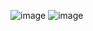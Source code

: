 ![image](https://github.com/user-attachments/assets/1fd3cf3b-f7f4-4642-8de5-b935d1b005dc)
![image](https://github.com/user-attachments/assets/9a1d53af-0f08-4bb8-9cbd-969f3fe12d5d)

